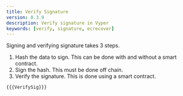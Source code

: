 ```yaml
---
title: Verify Signature
version: 0.3.9
description: Verify signature in Vyper
keywords: [verify, signature, ecrecover]
---
```


Signing and verifying signature takes 3 steps.

1. Hash the data to sign. This can be done with and without a smart contract.
2. Sign the hash. This must be done off chain.
3. Verify the signature. This is done using a smart contract.

```vyper
{{{VerifySig}}}
```
